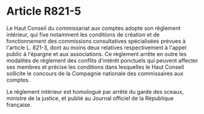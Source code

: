 # Article R821-5

Le Haut Conseil du commissariat aux comptes adopte son règlement intérieur, qui fixe notamment les conditions de création et de fonctionnement des commissions consultatives spécialisées prévues à l'article L. 821-3, dont au moins deux relatives respectivement à l'appel public à l'épargne et aux associations. Ce règlement arrête en outre les modalités de règlement des conflits d'intérêt ponctuels qui peuvent affecter ses membres et précise les conditions dans lesquelles le Haut Conseil sollicite le concours de la Compagnie nationale des commissaires aux comptes.

Le règlement intérieur est homologué par arrêté du garde des sceaux, ministre de la justice, et publié au Journal officiel de la République française.
